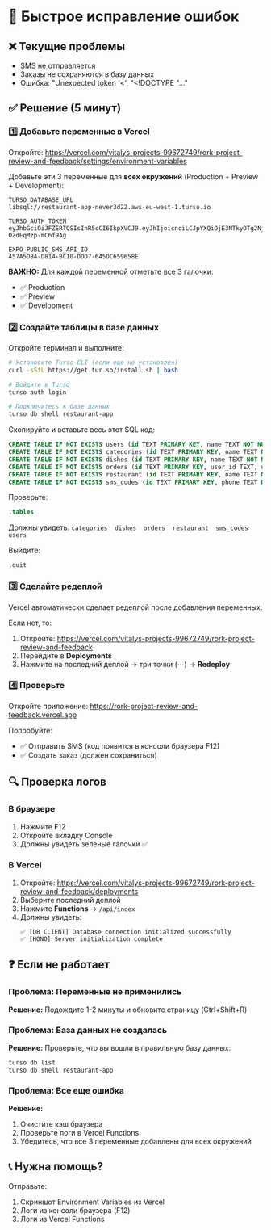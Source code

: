 # 🚀 Быстрое исправление ошибок

## ❌ Текущие проблемы
- SMS не отправляется
- Заказы не сохраняются в базу данных
- Ошибка: "Unexpected token '<', "<!DOCTYPE "..."

## ✅ Решение (5 минут)

### 1️⃣ Добавьте переменные в Vercel

Откройте: https://vercel.com/vitalys-projects-99672749/rork-project-review-and-feedback/settings/environment-variables

Добавьте эти 3 переменные для **всех окружений** (Production + Preview + Development):

```
TURSO_DATABASE_URL
libsql://restaurant-app-never3d22.aws-eu-west-1.turso.io

TURSO_AUTH_TOKEN
eyJhbGciOiJFZERTQSIsInR5cCI6IkpXVCJ9.eyJhIjoicnciLCJpYXQiOjE3NTkyOTg2NjAsImlkIjoiNmFhZWM3NjQtYWI0MS00NTdlLTg3MjEtODY5ZjIyMDE5OTc5IiwicmlkIjoiMzc3MWNjMDAtNGNmMy00Y2FlLTk4ZjQtN2E1OWYxNTU4MGQ2In0.b2OyNKShbcaa7ae8LnhjHX0jSH0GFxk_J55isBqrQqG5rfAXrPBjOxmdAS5YKNzX511MA-OZdEqMzp-mC6f9Ag

EXPO_PUBLIC_SMS_API_ID
457A5DBA-D814-BC10-DDD7-645DC659658E
```

**ВАЖНО:** Для каждой переменной отметьте все 3 галочки:
- ✅ Production
- ✅ Preview
- ✅ Development

### 2️⃣ Создайте таблицы в базе данных

Откройте терминал и выполните:

```bash
# Установите Turso CLI (если еще не установлен)
curl -sSfL https://get.tur.so/install.sh | bash

# Войдите в Turso
turso auth login

# Подключитесь к базе данных
turso db shell restaurant-app
```

Скопируйте и вставьте весь этот SQL код:

```sql
CREATE TABLE IF NOT EXISTS users (id TEXT PRIMARY KEY, name TEXT NOT NULL, email TEXT NOT NULL, phone TEXT, birthday TEXT, is_admin INTEGER NOT NULL DEFAULT 0, addresses TEXT, created_at INTEGER NOT NULL DEFAULT (unixepoch()));
CREATE TABLE IF NOT EXISTS categories (id TEXT PRIMARY KEY, name TEXT NOT NULL, "order" INTEGER NOT NULL, visible INTEGER NOT NULL DEFAULT 1, created_at INTEGER NOT NULL DEFAULT (unixepoch()));
CREATE TABLE IF NOT EXISTS dishes (id TEXT PRIMARY KEY, name TEXT NOT NULL, description TEXT NOT NULL, price REAL NOT NULL, image TEXT NOT NULL, category TEXT NOT NULL, available INTEGER NOT NULL DEFAULT 1, weight TEXT, ingredients TEXT, created_at INTEGER NOT NULL DEFAULT (unixepoch()));
CREATE TABLE IF NOT EXISTS orders (id TEXT PRIMARY KEY, user_id TEXT, user_name TEXT, user_phone TEXT, items TEXT NOT NULL, total REAL NOT NULL, utensils INTEGER NOT NULL DEFAULT 0, utensils_count INTEGER NOT NULL DEFAULT 0, payment_method TEXT NOT NULL, delivery_type TEXT NOT NULL, delivery_address TEXT, delivery_time TEXT, comments TEXT, status TEXT NOT NULL DEFAULT 'pending', cancel_reason TEXT, cancelled_at INTEGER, payment_status TEXT, payment_id TEXT, payment_url TEXT, created_at INTEGER NOT NULL DEFAULT (unixepoch()));
CREATE TABLE IF NOT EXISTS restaurant (id TEXT PRIMARY KEY, name TEXT NOT NULL, address TEXT NOT NULL, phone TEXT NOT NULL, working_hours TEXT NOT NULL, delivery_time TEXT NOT NULL, pickup_time TEXT NOT NULL, delivery_min_time INTEGER NOT NULL, delivery_max_time INTEGER NOT NULL, pickup_min_time INTEGER NOT NULL, pickup_max_time INTEGER NOT NULL, logo TEXT, updated_at INTEGER NOT NULL DEFAULT (unixepoch()));
CREATE TABLE IF NOT EXISTS sms_codes (id TEXT PRIMARY KEY, phone TEXT NOT NULL, code TEXT NOT NULL, expires_at INTEGER NOT NULL, created_at INTEGER NOT NULL DEFAULT (unixepoch()));
```

Проверьте:
```sql
.tables
```

Должны увидеть: `categories  dishes  orders  restaurant  sms_codes  users`

Выйдите:
```sql
.quit
```

### 3️⃣ Сделайте редеплой

Vercel автоматически сделает редеплой после добавления переменных.

Если нет, то:
1. Откройте: https://vercel.com/vitalys-projects-99672749/rork-project-review-and-feedback
2. Перейдите в **Deployments**
3. Нажмите на последний деплой → три точки (⋯) → **Redeploy**

### 4️⃣ Проверьте

Откройте приложение: https://rork-project-review-and-feedback.vercel.app

Попробуйте:
- ✅ Отправить SMS (код появится в консоли браузера F12)
- ✅ Создать заказ (должен сохраниться)

## 🔍 Проверка логов

### В браузере
1. Нажмите F12
2. Откройте вкладку Console
3. Должны увидеть зеленые галочки ✅

### В Vercel
1. Откройте: https://vercel.com/vitalys-projects-99672749/rork-project-review-and-feedback/deployments
2. Выберите последний деплой
3. Нажмите **Functions** → `/api/index`
4. Должны увидеть:
   ```
   ✅ [DB CLIENT] Database connection initialized successfully
   ✅ [HONO] Server initialization complete
   ```

## ❓ Если не работает

### Проблема: Переменные не применились
**Решение:** Подождите 1-2 минуты и обновите страницу (Ctrl+Shift+R)

### Проблема: База данных не создалась
**Решение:** Проверьте, что вы вошли в правильную базу данных:
```bash
turso db list
turso db shell restaurant-app
```

### Проблема: Все еще ошибка
**Решение:** 
1. Очистите кэш браузера
2. Проверьте логи в Vercel Functions
3. Убедитесь, что все 3 переменные добавлены для всех окружений

## 📞 Нужна помощь?

Отправьте:
1. Скриншот Environment Variables из Vercel
2. Логи из консоли браузера (F12)
3. Логи из Vercel Functions

